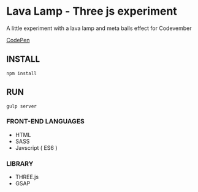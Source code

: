 # Lava Lamp - Three js experiment

A little experiment with a lava lamp and meta balls effect for Codevember

[CodePen](http://codepen.io/AntoineCharbonnier/pen/BoPYNq)

## INSTALL

```shell
npm install
```

## RUN

```shell
gulp server
```

### FRONT-END LANGUAGES

  * HTML
  * SASS
  * Javscript ( ES6 )


### LIBRARY
  * THREE.js
  * GSAP